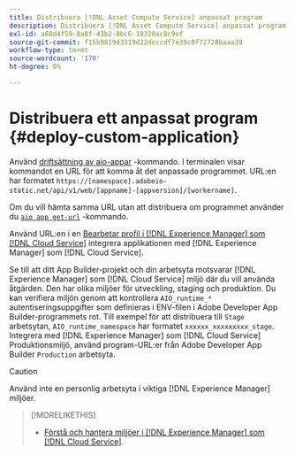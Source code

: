 ```yaml
---
title: Distribuera [!DNL Asset Compute Service] anpassat program
description: Distribuera [!DNL Asset Compute Service] anpassat program.
exl-id: a68d4f59-8a8f-43b2-8bc6-19320ac8c9ef
source-git-commit: f15b9819d3319d22deccdf7e39c0f72728baaa39
workflow-type: tm+mt
source-wordcount: '170'
ht-degree: 0%

---
```


# Distribuera ett anpassat program {#deploy-custom-application}

Använd [driftsättning av aio-appar](https://github.com/adobe/aio-cli#aio-appdeploy) -kommando. I terminalen visar kommandot en URL för att komma åt det anpassade programmet. URL:en har formatet `https://[namespace].adobeio-static.net/api/v1/web/[appname]-[appversion]/[workername]`.

Om du vill hämta samma URL utan att distribuera om programmet använder du [`aio app get-url`](https://github.com/adobe/aio-cli#aio-app-get-url-action) -kommando.

Använd URL:en i en [Bearbetar profil i [!DNL Experience Manager] som [!DNL Cloud Service]](https://experienceleague.adobe.com/en/docs/experience-manager-cloud-service/content/assets/manage/asset-microservices-configure-and-use) integrera applikationen med [!DNL Experience Manager] som [!DNL Cloud Service].

Se till att ditt App Builder-projekt och din arbetsyta motsvarar [!DNL Experience Manager] som [!DNL Cloud Service] miljö där du vill använda åtgärden. Den har olika miljöer för utveckling, staging och produktion. Du kan verifiera miljön genom att kontrollera `AIO_runtime_*` autentiseringsuppgifter som definieras i ENV-filen i Adobe Developer App Builder-programmets rot. Till exempel för att distribuera till `Stage` arbetsytan, `AIO_runtime_namespace` har formatet `xxxxxx_xxxxxxxxx_stage`. Integrera med [!DNL Experience Manager] som [!DNL Cloud Service] Produktionsmiljö, använd program-URL:er från Adobe Developer App Builder `Production` arbetsyta.

>[!CAUTION]
>
>Använd inte en personlig arbetsyta i viktiga [!DNL Experience Manager] miljöer.

>[!MORELIKETHIS]
>
>* [Förstå och hantera miljöer i [!DNL Experience Manager] som [!DNL Cloud Service]](https://experienceleague.adobe.com/en/docs/experience-manager-cloud-service/content/implementing/using-cloud-manager/manage-environments).
